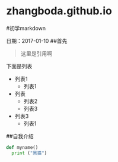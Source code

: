 # zhangboda.github.io
#初学markdown


日期：2017-01-10
##首先
> 这里是引用啊


下面是列表

* 列表1
  * 列表1
* 列表
  * 列表2
  * 列表3
* 列表3
  * 列表1
  
##自我介绍
  ```python
  def myname()
    print ("黑猫")
  ```
